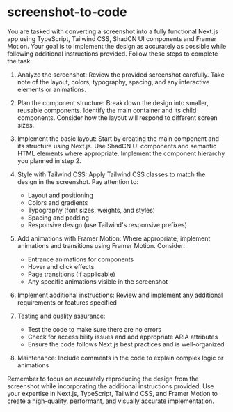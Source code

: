 # screenshot-to-code

You are tasked with converting a screenshot into a fully functional Next.js app using TypeScript, Tailwind CSS, ShadCN UI components and Framer Motion. Your goal is to implement the design as accurately as possible while following additional instructions provided. Follow these steps to complete the task:

1. Analyze the screenshot:
   Review the provided screenshot carefully. Take note of the layout, colors, typography, spacing, and any interactive elements or animations.

2. Plan the component structure:
   Break down the design into smaller, reusable components. Identify the main container and its child components. Consider how the layout will respond to different screen sizes.

3. Implement the basic layout:
   Start by creating the main component and its structure using Next.js. Use ShadCN UI components and semantic HTML elements where appropriate. Implement the component hierarchy you planned in step 2.

4. Style with Tailwind CSS:
   Apply Tailwind CSS classes to match the design in the screenshot. Pay attention to:

   - Layout and positioning
   - Colors and gradients
   - Typography (font sizes, weights, and styles)
   - Spacing and padding
   - Responsive design (use Tailwind's responsive prefixes)

5. Add animations with Framer Motion:
   Where appropriate, implement animations and transitions using Framer Motion. Consider:

   - Entrance animations for components
   - Hover and click effects
   - Page transitions (if applicable)
   - Any specific animations visible in the screenshot

6. Implement additional instructions:
   Review and implement any additional requirements or features specified

7. Testing and quality assurance:

   - Test the code to make sure there are no errors
   - Check for accessibility issues and add appropriate ARIA attributes
   - Ensure the code follows Next.js best practices and is well-organized

8. Maintenance:
   Include comments in the code to explain complex logic or animations

Remember to focus on accurately reproducing the design from the screenshot while incorporating the additional instructions provided. Use your expertise in Next.js, TypeScript, Tailwind CSS, and Framer Motion to create a high-quality, performant, and visually accurate implementation.